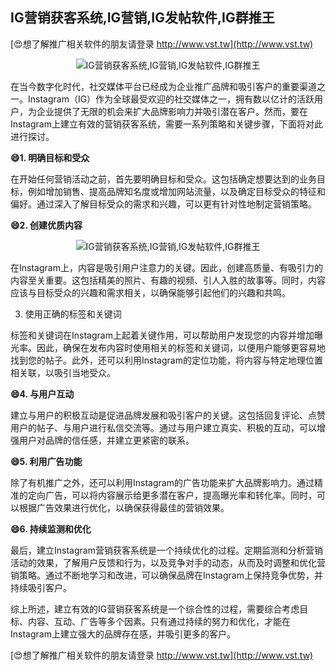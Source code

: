 ## **IG营销获客系统,IG营销,IG发帖软件,IG群推王**

[😍想了解推广相关软件的朋友请登录 http://www.vst.tw](http://www.vst.tw)

 <center><img src="https://vst.tw/MP4/tuiguang/png/2.png" alt="IG营销获客系统,IG营销,IG发帖软件,IG群推王"></center>

在当今数字化时代，社交媒体平台已经成为企业推广品牌和吸引客户的重要渠道之一。Instagram（IG）作为全球最受欢迎的社交媒体之一，拥有数以亿计的活跃用户，为企业提供了无限的机会来扩大品牌影响力并吸引潜在客户。然而，要在Instagram上建立有效的营销获客系统，需要一系列策略和关键步骤，下面将对此进行探讨。

**😄1. 明确目标和受众**

在开始任何营销活动之前，首先要明确目标和受众。这包括确定想要达到的业务目标，例如增加销售、提高品牌知名度或增加网站流量，以及确定目标受众的特征和偏好。通过深入了解目标受众的需求和兴趣，可以更有针对性地制定营销策略。

**😄2. 创建优质内容**

 <center><img src="https://vst.tw/MP4/tuiguang/png/2.png" alt="IG营销获客系统,IG营销,IG发帖软件,IG群推王"></center>

在Instagram上，内容是吸引用户注意力的关键。因此，创建高质量、有吸引力的内容至关重要。这包括精美的照片、有趣的视频、引人入胜的故事等。同时，内容应该与目标受众的兴趣和需求相关，以确保能够引起他们的兴趣和共鸣。

3. 使用正确的标签和关键词

标签和关键词在Instagram上起着关键作用，可以帮助用户发现您的内容并增加曝光率。因此，确保在发布内容时使用相关的标签和关键词，以便用户能够更容易地找到您的帖子。此外，还可以利用Instagram的定位功能，将内容与特定地理位置相关联，以吸引当地受众。

**😄4. 与用户互动**

建立与用户的积极互动是促进品牌发展和吸引客户的关键。这包括回复评论、点赞用户的帖子、与用户进行私信交流等。通过与用户建立真实、积极的互动，可以增强用户对品牌的信任感，并建立更紧密的联系。

**😄5. 利用广告功能**

除了有机推广之外，还可以利用Instagram的广告功能来扩大品牌影响力。通过精准的定向广告，可以将内容展示给更多潜在客户，提高曝光率和转化率。同时，可以根据广告效果进行优化，以确保获得最佳的营销效果。

**😄6. 持续监测和优化**

最后，建立Instagram营销获客系统是一个持续优化的过程。定期监测和分析营销活动的效果，了解用户反馈和行为，以及竞争对手的动态，从而及时调整和优化营销策略。通过不断地学习和改进，可以确保品牌在Instagram上保持竞争优势，并持续吸引客户。

综上所述，建立有效的IG营销获客系统是一个综合性的过程，需要综合考虑目标、内容、互动、广告等多个因素。只有通过持续的努力和优化，才能在Instagram上建立强大的品牌存在感，并吸引更多的客户。

[😍想了解推广相关软件的朋友请登录 http://www.vst.tw](http://www.vst.tw)



